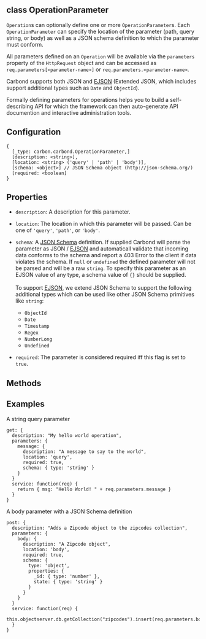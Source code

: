 class OperationParameter
----------

```Operation```s can optionally define one or more ```OperationParameter```s. Each ```OperationParameter``` can specify the 
location of the parameter (path, query string, or body) as well as a JSON schema definition to which the parameter must conform.

All parameters defined on an ```Operation``` will be available via the ```parameters``` property of  the ```HttpRequest``` object and can be accessed as ```req.parameters[<parameter-name>]``` or ```req.parameters.<parameter-name>```.

Carbond supports both JSON and [EJSON](http://docs.mongodb.org/manual/reference/mongodb-extended-json/) (Extended JSON, which includes support additional types such as ```Date``` and ```ObjectId```). 

Formally defining parameters for operations helps you to build a self-describing API for which the framework can then 
auto-generate API documention and interactive administration tools.

Configuration
----------

```
{
  [_type: carbon.carbond.OperationParameter,]
  [description: <string>],
  [location: <string> ('query' | 'path' | 'body')],
  [schema: <object>] // JSON Schema object (http://json-schema.org/)
  [required: <boolean]
}
```

Properties
----------

* ```description```: A description for this parameter.

* ```location```: The location in which this parameter will be passed. Can be one of ```'query'```, ```'path'```, or ```'body'```.

* ```schema```: A [JSON Schema](http://json-schema.org/) definition. If supplied Carbond will parse the parameter 
as JSON / [EJSON](http://docs.mongodb.org/manual/reference/mongodb-extended-json/) and automaticall validate that incoming data conforms to the schema and report a 403 Error to the client if data violates the schema. If ```null``` or ```undefined``` the defined parameter will not be parsed and will be a raw ```string```. To specify this parameter as an EJSON value of any type, a schema value of ```{}``` should be supplied. <br/><br/>
To support [EJSON](http://docs.mongodb.org/manual/reference/mongodb-extended-json/), we extend JSON Schema to support the following additional types which can be used like other JSON Schema primitives like ```string```: 
   * ```ObjectId```
   * ```Date```
   * ```Timestamp```
   * ```Regex```
   * ```NumberLong```
   * ```Undefined``` 

* ```required```: The parameter is considered required iff this flag is set to ```true```. 

Methods
----------

Examples
----------

A string query parameter
```node
get: {
  description: "My hello world operation",
  parameters: {
    message: {
      description: "A message to say to the world",
      location: 'query',
      required: true,
      schema: { type: 'string' }
    }
  }
  service: function(req) {
    return { msg: "Hello World! " + req.parameters.message }
  }
}
```

A body parameter with a JSON Schema definition
```
post: {
  description: "Adds a Zipcode object to the zipcodes collection",
  parameters: {
    body: {
      description: "A Zipcode object",
      location: 'body',
      required: true,
      schema: { 
        type: 'object',
        properties: {
          _id: { type: 'number' },
          state: { type: 'string' }
        }
      }
    }
  }
  service: function(req) {
    this.objectserver.db.getCollection("zipcodes").insert(req.parameters.body)
  }
}
```


